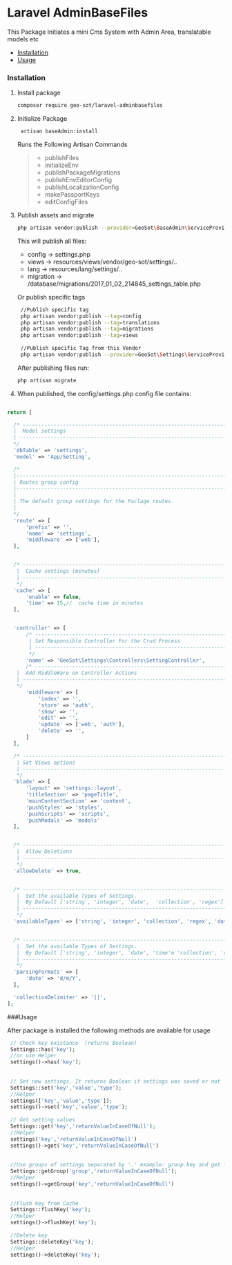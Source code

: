 # Laravel AdminBaseFiles
This Package Initiates a mini Cms System with Admin Area, translatable models etc



* [Installation](#installation)
* [Usage](#usage)

### Installation

1. Install package

    ```bash
    composer require geo-sot/laravel-adminbasefiles
    ```
2. Initialize Package

    ```bash
     artisan baseAdmin:install
    ```
    Runs the Following Artisan Commands
    
    > - publishFiles
    > - initializeEnv
    > - publishPackageMigrations
    > - publishEnvEditorConfig
    > - publishLocalizationConfig
    > - makePassportKeys
    > - editConfigFiles



3. Publish assets and migrate

     ```bash
     php artisan vendor:publish --provider=GeoSot\BaseAdmin\ServiceProvider     
      ```
      
      This will publish all files:
      * config -> settings.php
      * views -> resources/views/vendor/geo-sot/settings/..
      * lang -> resources/lang/settings/..
      * migration -> /database/migrations/2017_01_02_214845_settings_table.php
             
     Or publish specific tags

    ```bash
     //Publish specific tag
     php artisan vendor:publish --tag=config
     php artisan vendor:publish --tag=translations
     php artisan vendor:publish --tag=migrations
     php artisan vendor:publish --tag=views
     
     //Publish specific Tag from this Vendor
     php artisan vendor:publish --provider=GeoSot\Settings\ServiceProvider --tag=config  
 
     ```
     
     After publishing files run:
     
     ```bash
     php artisan migrate
      ```
      

4.  When published, the config/settings.php config file contains:

  ```php

return [

	/* ------------------------------------------------------------------------------------------------
	|  Model settings
	| ------------------------------------------------------------------------------------------------
	*/
	'dbTable' => 'settings',
	'model' => 'App/Setting',

	/*
	|--------------------------------------------------------------------------
	| Routes group config
	|--------------------------------------------------------------------------
	|
	| The default group settings for the Paclage routes.
	|
	*/
	'route' => [
		'prefix' => '',
		'name' => 'settings',
		'middleware' => ['web'],
	],


	/* ------------------------------------------------------------------------------------------------
	 |  Cache settings (minutes)
	 | ------------------------------------------------------------------------------------------------
	 */
	'cache' => [
		'enable' => false,
		'time' => 15,//  cache time in minutes
	],


	'controller' => [
		/* ------------------------------------------------------------------------------------------------
		 | Set Responsible Controller For the Crud Process
		 | ------------------------------------------------------------------------------------------------
		 */
		'name' => 'GeoSot\Settings\Controllers\SettingController',
		/* ------------------------------------------------------------------------------------------------
	 |  Add MiddleWare on Controller Actions
	 | ------------------------------------------------------------------------------------------------
	 */
		'middleware' => [
			'index' => '',
			'store' => 'auth',
			'show' => '',
			'edit' => '',
			'update' => ['web', 'auth'],
			'delete' => '',
		]
	],

	/* ------------------------------------------------------------------------------------------------
	 | Set Views options
	 | ------------------------------------------------------------------------------------------------
	 */
	'blade' => [
		'layout' => 'settings::layout',
		'titleSection' => 'pageTitle',
		'mainContentSection' => 'content',
		'pushStyles' => 'styles',
		'pushScripts' => 'scripts',
		'pushModals' => 'modals'
	],


	/* ------------------------------------------------------------------------------------------------
	 |  Allow Deletions
	 | ------------------------------------------------------------------------------------------------
	 */
	'allowDelete' => true,


	/* ------------------------------------------------------------------------------------------------
	 |  Set the available Types of Settings.
	 |  By Default ['string', 'integer', 'date',  'collection', 'regex']
	 | ------------------------------------------------------------------------------------------------
	 */
	'availableTypes' => ['string', 'integer', 'collection', 'regex', 'date',],


	/* ------------------------------------------------------------------------------------------------
	 |  Set the available Types of Settings.
	 |  By Default ['string', 'integer', 'date', 'time'm 'collection', 'regex']
	 | ------------------------------------------------------------------------------------------------
	 */
	'parsingFormats' => [
		'date' => 'd/m/Y',
	],

	'collectionDelimiter' => '||',
];

  ```


###Usage

After package is installed the following methods are available for usage 
    
   
   ```php 
    // Check key existance  (returns Boolean)
    Settings::has('key');
    //or use Helper
    settings()->has('key');
    
     
    // Set new settings. It returns Boolean if settings was saved or not
    Settings::set('key','value','type');
    //Helper
    settings(['key','value','type']);
    settings()->set('key','value','type');
    
    // Get setting values
    Settings::get('key','returnValueInCaseOfNull');
    //Helper
    settings('key','returnValueInCaseOfNull')
    settings()->get('key','returnValueInCaseOfNull')
        
    
    //Use groups of settings separated by '.' example: group.key and get them as collections
    Settings::getGroup('group','returnValueInCaseOfNull');
    //Helper
    settings()->getGroup('key','returnValueInCaseOfNull')
    
    
    //Flush key from Cache
    Settings::flushKey('key');
    //Helper
    settings()->flushKey('key');
    
    //Delete key
    Settings::deleteKey('key');
    //Helper
    settings()->deleteKey('key');
   ````
    
